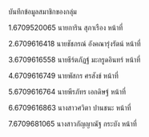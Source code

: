 บันทึกข้อมูลสมาชิกของกลุ่ม

1.6709520065 นายการิน สุภาเรือง หน้าที่ 

2.6709616418 นายชัชภรณ์ อังคณารุ่งรัตน์ หน้าที่ 

3.6709616558 นายธีร์ตภัฏฐ์ มะกรูดอินทร์ หน้าที่

4.6709616749 นายพัสกร ศรสังข์ หน้าที่

5.6709616764 นายพีรภัทร เอกดิษฐ์ หน้าที่

6.6709616863 นางสาวศวิตา ปานชนะ หน้าที่ 

7.6709681065 นางสาวกัญญาณัฐ กระบัง หน้าที่

